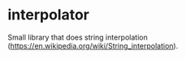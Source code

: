 # interpolator
Small library that does string interpolation (https://en.wikipedia.org/wiki/String_interpolation). 
